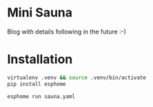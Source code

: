 # Mini Sauna

Blog with details following in the future :-)

# Installation
```sh
virtualenv .venv && source .venv/bin/activate
pip install esphome

esphome run sauna.yaml
```